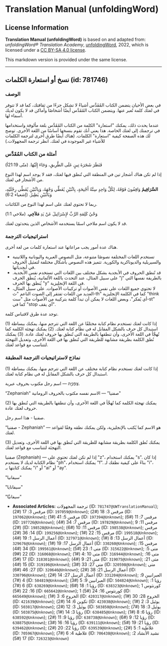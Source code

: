 # Translation Manual (unfoldingWord)

## License Information

**Translation Manual (unfoldingWord)** is based on and adapted from: _unfoldingWord® Translation Academy_, [unfoldingWord](https://unfoldingword.org/utw), 2022, which is licensed under a [CC BY-SA 4.0 license](https://creativecommons.org/licenses/by-sa/4.0/legalcode.en).

This markdown version is provided under the same license.



--------------------------------

## نسخ أو استعارة الكلمات (id: 781746)

### الوصف

في بعض الأحيان يتضمن الكتاب المُقَدَّس أشياءً لا تشكل جزءًا من ثقافتك، كما قد لا تتوفر في لغتك كلمة تُعبر عنها. ويتضمن الكتاب المُقَدَّس أيضًا أشخاصًا وأماكن قد لا يكون لديك أسماء لها.

عندما يحدث ذلك، يمكنك "استعارة" الكلمة من الكتاب المُقَدَّس بلغة مألوفة واستخدامها في ترجمتك إلى لغتك الخاصة. هذا يعني أنك تقوم بنسخها أساسًا من اللغة الأخرى. توضح لك هذه الصفحة كيفية "استعارة" الكلمات. (هناك أيضًا طرق أخرى لترجمة الكلمات للأشياء غير الموجودة في لغتك. انظر ترجمة المجهولات.)

### أمثلة من الكتاب المُقَدَّس

فَنَظَرَ شَجَرَةَ تِينٍ عَلَى الطَّرِيقِ، وَجَاءَ إِلَيْهَا. (متّى 21:19أ)

إذا لم تكن هناك أشجار تين في المنطقة التي تُنطق فيها لغتك، فقد لا يوجد اسم لهذا النوع من الأشجار في لغتك.

**السَّرَافِيمُ** وَاقِفُونَ فَوْقَهُ، لِكُلِّ وَاحِدٍ سِتَّةُ أَجْنِحَةٍ، بِاثْنَيْنِ يُغَطِّي وَجْهَهُ، وَبِاثْنَيْنِ يُغَطِّي رِجْلَيْهِ، وَبَاثْنَيْنِ يَطِيرُ. (إشعياء 6:2\)

ربما لا تحتوي لغتك على اسم لهذا النوع من الكائنات.

وَحْيُ كَلِمَةِ الرَّبِّ لإِسْرَائِيلَ عَنْ يَدِ **مَلاَخِي**. (ملاخي 1:1\)

قد لا يكون اسم ملاخي اسمًا يستخدمه الأشخاص الذين يتحدثون لغتك.

### استراتيجيات الترجمة

هناك عدة أمور يجب مراعاتها عند استعارة كلمات من لغة أخرى.

* تستخدم اللغات المختلفة نصوصًا متنوعة، مثل النصوص العبرية واليونانية واللاتينية والسيريلية والديوناكرية والكورية. تتميز هذه النصوص بأشكال مختلفة لتمثيل الحروف في أبجدياتها.
* قد تُنطق الحروف في الأبجدية بشكل مختلف بين اللغات التي تستخدم نفس الأبجدية. على سبيل المثال، عند التحدث باللغة الألمانية، يُنطق الحرف "j" بالطريقة نفسها التي يُنطق بها الحرف "y" في اللغة الإنجليزية.
* لا تحتوي جميع اللغات على نفس الأصوات أو تركيبات الأصوات. على سبيل المثال، العديد من اللغات تفتقر إلى الصوت الناعم "ث\-th" كما في الكلمة الإنجليزية "think أي يُفكر"، وبعض اللغات لا يمكن أن تبدأ كلمة بتركيبة من الأصوات مثل "ست\-st" كما في "stop أي يقف".

توجد عدة طرق لاقتباس كلمة.

(1\) إذا كانت لغتك تستخدم نظام كتابة مختلفًا عن اللغة التي تترجم منها، يمكنك ببساطة استبدال كل حرف بالشكل المقابل له في نظام كتابة لغتك. (2\) يمكنك تهجئة الكلمة كما تُهجَّأ في اللغة الأخرى، وأن تنطقها بالطريقة التي تُنطق بها حروف لغتك عادة. (3\) يمكنك نُطق الكلمة بطريقة مشابهة للطريقة التي تُنطق بها في اللغة الأخرى، وتعديل التهجئة لتتناسب مع قواعد لغتك.

### نماذج لاستراتيجيات الترجمة المطبقة

(1\) إذا كانت لغتك تستخدم نظام كتابة مختلف عن اللغة التي تترجم منها، يمكنك ببساطة استبدال كل حرف بالشكل المقابل له في نظام كتابة لغتك.

צְפַנְיָ֤ה — اسم رجل مكتوب بحروف عبرية.

“Zephaniah" صفنيا” — الاسم نفسه مكتوب بالحروف الرومانية"

(2\) يمكنك تهجئة الكلمة كما تُهجَّأ في اللغة الأخرى، وأن تنطقها بالطريقة التي تُنطق بها حروف لغتك عادة.

صفنيا \- هذا اسم رجل.

“صفنيا \- Zephaniah” — هو الاسم كما يُكتب بالإنجليزية، ولكن يمكنك نطقه وفقًا لقواعد لغتك.

(3\) يمكنك نُطق الكلمة بطريقة مشابهة للطريقة التي تُنطق بها في اللغة الأخرى، وتعديل التهجئة لتتناسب مع قواعد لغتك.

صفنيا (Zephaniah) — إذا لم تكن لغتك تحتوي على "z"، يمكنك استخدام "s". إذا كان نظام الكتابة لديك لا يستخدم "ph"، يمكنك استخدام "f". بناءً على كيفية نطقك لـ "i"، يمكنك كتابتها بـ "i" أو "ai" أو "ay".

"سيفانيا"

"سيفانايا"

"سيفانيَّا"

* **Associated Articles:** ترجمة المجهولات (ID: `781747@UWTranslationManual`); مرقس 3: 17 (#2) (ID: `197059@Unknown`); مرقس 3: 18 (#2) (ID: `197062@Unknown`); مرقس 5: 41 (#1) (ID: `197394@Unknown`); مرقس 7: 11 (#6) (ID: `197726@Unknown`); مرقس 7: 34 (#4) (ID: `197829@Unknown`); مرقس 11: 9 (#2) (ID: `198528@Unknown`); مرقس 11: 10 (#6) (ID: `198538@Unknown`); مرقس 14: 36 (#2) (ID: `199256@Unknown`); مرقس 15: 22 (#1) (ID: `199518@Unknown`); أعمال الرسل 1: 19 (#4) (ID: `327971@Unknown`); أعمال الرسل 13: 8 (#1) (ID: `329676@Unknown`); أعمال الرسل 17: 19 (#1) (ID: `330260@Unknown`); مرقس 15: 34 (#4) (ID: `199561@Unknown`); متى 1: 23 (#5) (ID: `315622@Unknown`); متى 5: 22 (#9) (ID: `316068@Unknown`); متى 10 :4 (#1) (ID: `316944@Unknown`); متى 16: 17 (#5) (ID: `318301@Unknown`); متى 21: 9 (#4) (ID: `319075@Unknown`); متى 21: 15 (#4) (ID: `319106@Unknown`); متى 27: 33 (#3) (ID: `320598@Unknown`); متى 27: 46 (#6) (ID: `320646@Unknown`); أعمال الرسل 21: 38 (#2) (ID: `330796@Unknown`); أعمال الرسل 27: 14 (#2) (ID: `331204@Unknown`); العبرانيين 9: 4 (#7) (ID: `504819@Unknown`); العبرانيين 9: 5 (#3) (ID: `504824@Unknown`); رؤيا 1: 6 (#7) (ID: `638269@Unknown`); رؤيا 1: 18 (#6) (ID: `638323@Unknown`); 1 كورنثوس 16: 22 (#5) (ID: `665642@Unknown`); 1 كورنثوس 16: 24 (#5) (ID: `665649@Unknown`); الخروج 6: 3 (#1) (ID: `420317@Unknown`); الخروج 28: 30 (#1) (ID: `421639@Unknown`); تكوين 6: 14 (#2) (ID: `423038@Unknown`); يوئيل 3: 2 (#1) (ID: `503817@Unknown`); يوئيل 3: 12 (#2) (ID: `503850@Unknown`); يوئيل 3: 18 (#7) (ID: `503875@Unknown`); رؤيا 3: 14 (#1) (ID: `638485@Unknown`); رؤيا 6: 8 (#1) (ID: `638592@Unknown`); رؤيا 9: 11 (#2) (ID: `638738@Unknown`); رؤيا 12: 9 (#6) (ID: `638875@Unknown`); رؤيا 16: 16 (#3) (ID: `639111@Unknown`); رؤيا 21: 19 (#5) (ID: `639462@Unknown`); رؤيا 22: 20 (#2) (ID: `639539@Unknown`); غلاطية 1: 5 (#2) (ID: `705967@Unknown`); غلاطية 4: 6 (#7) (ID: `706438@Unknown`); نشيد الأنشاد 2: 17 (#5) (ID: `726323@Unknown`)


